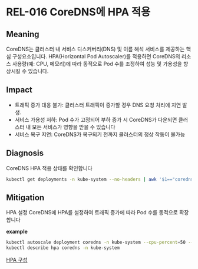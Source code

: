 # REL-016 CoreDNS에 HPA 적용

## Meaning
CoreDNS는 클러스터 내 서비스 디스커버리(DNS) 및 이름 해석 서비스를 제공하는 핵심 구성요소입니다.
HPA(Horizontal Pod Autoscaler)를 적용하면 CoreDNS의 리소스 사용량(예: CPU, 메모리)에 따라 동적으로 Pod 수를 조정하여 성능 및 가용성을 향상시킬 수 있습니다.

## Impact
- 트래픽 증가 대응 불가: 클러스터 트래픽이 증가할 경우 DNS 요청 처리에 지연 발생.
- 서비스 가용성 저하: Pod 수가 고정되어 부하 증가 시 CoreDNS가 다운되면 클러스터 내 모든 서비스가 영향을 받을 수 있습니다
- 서비스 복구 지연: CoreDNS가 복구되기 전까지 클러스터의 정상 작동이 불가능

## Diagnosis
CoreDNS HPA 적용 상태를 확인합니다
```bash
kubectl get deployments -n kube-system --no-headers | awk '$1=="coredns"{print $1}' | while read name; do kubectl get hpa -n kube-system --no-headers | grep $name >/dev/null && echo "$name: HPA is configured" || echo "$name: HPA not configured"; done
```

## Mitigation
HPA 설정
CoreDNS에 HPA를 설정하여 트래픽 증가에 따라 Pod 수를 동적으로 확장합니다

**example**
```bash
kubectl autoscale deployment coredns -n kube-system --cpu-percent=50 --min=<min-number> --max=<max-number>
kubectl describe hpa coredns -n kube-system
```

[HPA 구성](https://kubernetes.io/ko/docs/tasks/run-application/horizontal-pod-autoscale/)
